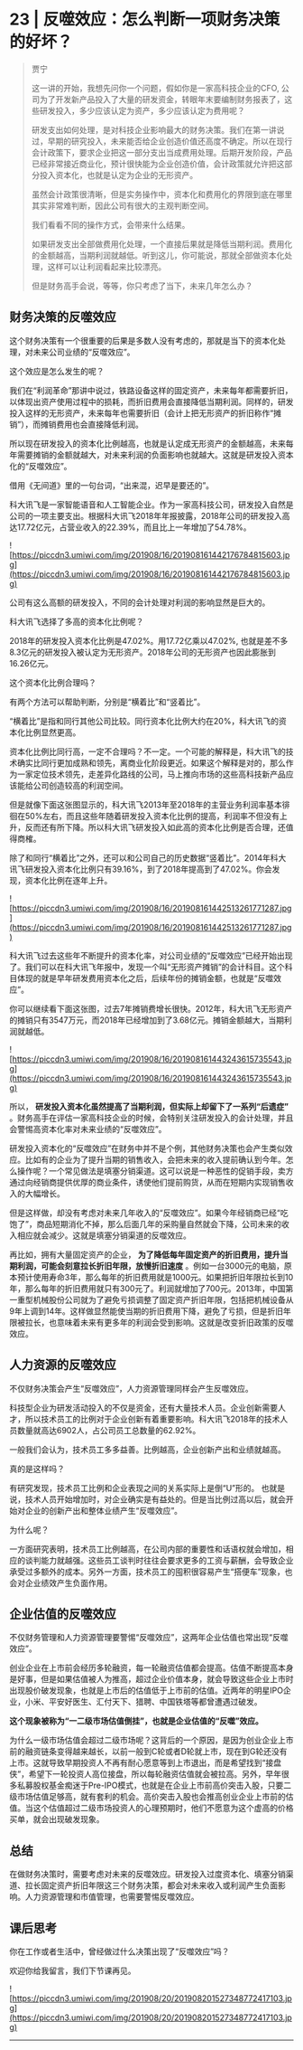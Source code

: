# 23 | 反噬效应：怎么判断一项财务决策的好坏？

> 贾宁
> 
> 这一讲的开始，我想先问你一个问题，假如你是一家高科技企业的CFO, 公司为了开发新产品投入了大量的研发资金，转眼年末要编制财务报表了，这些研发投入，多少应该认定为资产，多少应该认定为费用呢？
> 
> 研发支出如何处理，是对科技企业影响最大的财务决策。我们在第一讲说过，早期的研究投入，未来能否给企业创造价值还高度不确定。所以在现行会计政策下，要求企业把这一部分支出当成费用处理。后期开发阶段，产品已经非常接近商业化，预计很快能为企业创造价值，会计政策就允许把这部分投入资本化，也就是认定为企业的无形资产。
> 
> 虽然会计政策很清晰，但是实务操作中，资本化和费用化的界限到底在哪里其实非常难判断，因此公司有很大的主观判断空间。
> 
> 我们看看不同的操作方式，会带来什么结果。
> 
> 如果研发支出全部做费用化处理，一个直接后果就是降低当期利润。费用化的金额越高，当期利润就越低。听到这儿，你可能说，那就全部做资本化处理，这样可以让利润看起来比较漂亮。
> 
> 但是财务高手会说，等等，你只考虑了当下，未来几年怎么办？

## 财务决策的反噬效应

这个财务决策有一个很重要的后果是多数人没有考虑的，那就是当下的资本化处理，对未来公司业绩的“反噬效应”。

这个效应是怎么发生的呢？

我们在“利润革命”那讲中说过，铁路设备这样的固定资产，未来每年都需要折旧，以体现出资产使用过程中的损耗，而折旧费用会直接降低当期利润。同样的，研发投入这样的无形资产，未来每年也需要折旧（会计上把无形资产的折旧称作“摊销”），而摊销费用也会直接降低利润。

所以现在研发投入的资本化比例越高，也就是认定成无形资产的金额越高，未来每年需要摊销的金额就越大，对未来利润的负面影响也就越大。这就是研发投入资本化的“反噬效应”。

借用《无间道》里的一句台词，“出来混，迟早是要还的”。

科大讯飞是一家智能语音和人工智能企业。作为一家高科技公司，研发投入自然是公司的一项主要支出。根据科大讯飞2018年年报披露，2018年公司的研发投入高达17.72亿元，占营业收入的22.39%，而且比上一年增加了54.78%。

![https://piccdn3.umiwi.com/img/201908/16/201908161442176784815603.jpg](https://piccdn3.umiwi.com/img/201908/16/201908161442176784815603.jpg)

公司有这么高额的研发投入，不同的会计处理对利润的影响显然是巨大的。

科大讯飞选择了多高的资本化比例呢？

2018年的研发投入资本化比例是47.02%。用17.72亿乘以47.02%, 也就是差不多8.3亿元的研发投入被认定为无形资产。2018年公司的无形资产也因此膨胀到16.26亿元。

这个资本化比例合理吗？

有两个方法可以帮助判断，分别是“横着比”和“竖着比”。

“横着比”是指和同行其他公司比较。同行资本化比例大约在20%，科大讯飞的资本化比例显然更高。

资本化比例比同行高，一定不合理吗？不一定。一个可能的解释是，科大讯飞的技术确实比同行更加成熟和领先，离商业化阶段更近。如果这个解释是对的，那么作为一家定位技术领先，走差异化路线的公司，马上推向市场的这些高科技新产品应该能给公司创造较高的利润空间。

但是就像下面这张图显示的，科大讯飞2013年至2018年的主营业务利润率基本徘徊在50%左右，而且这些年随着研发投入资本化比例的提高，利润率不但没有上升，反而还有所下降。所以科大讯飞研发投入如此高的资本化比例是否合理，还值得商榷。

除了和同行“横着比”之外，还可以和公司自己的历史数据“竖着比”。2014年科大讯飞研发投入资本化比例只有39.16%，到了2018年提高到了47.02%。你会发现，资本化比例在逐年上升。

![https://piccdn3.umiwi.com/img/201908/16/201908161442513261771287.jpg](https://piccdn3.umiwi.com/img/201908/16/201908161442513261771287.jpg)

科大讯飞过去这些年不断提升的资本化率，对公司业绩的“反噬效应”已经开始出现了。我们可以在科大讯飞年报中，发现一个叫“无形资产摊销”的会计科目。这个科目体现的就是早年研发费用资本化之后，后续年份的摊销金额，也就是“反噬效应”。

你可以继续看下面这张图，过去7年摊销费增长很快。2012年，科大讯飞无形资产的摊销只有3547万元，而2018年已经增加到了3.68亿元。摊销金额越大，当期利润就越低。

![https://piccdn3.umiwi.com/img/201908/16/201908161443243615735543.jpg](https://piccdn3.umiwi.com/img/201908/16/201908161443243615735543.jpg)

所以， **研发投入资本化虽然提高了当期利润，但实际上却留下了一系列“后遗症”** 。财务高手在评估一家高科技企业的时候，会特别关注研发投入的会计处理，并且会警惕高资本化率对未来业绩的“反噬效应”。

研发投入资本化的“反噬效应”在财务中并不是个例，其他财务决策也会产生类似效应。比如有的企业为了提升当期的销售收入，会把未来的收入提前确认到今年。怎么操作呢？一个常见做法是填塞分销渠道。这可以说是一种恶性的促销手段，卖方通过向经销商提供优厚的商业条件，诱使他们提前购货，从而在短期内实现销售收入的大幅增长。

但是这样做，却没有考虑对未来几年收入的“反噬效应”。如果今年经销商已经“吃饱了”，商品短期消化不掉，那么后面几年的采购量自然就会下降，公司未来的收入相应就会减少。这就是填塞分销渠道的反噬效应。

再比如，拥有大量固定资产的企业， **为了降低每年固定资产的折旧费用，提升当期利润，可能会刻意拉长折旧年限，放慢折旧速度** 。例如一台3000元的电脑，原本预计使用寿命3年，那么每年的折旧费用就是1000元。如果把折旧年限拉长到10年，那么每年的折旧费用就只有300元了。利润就增加了700元。2013年，中国第一重型机械股份公司就为了避免亏损调整了固定资产折旧年限，包括把机械设备从9年上调到14年。这样做显然能使当期的折旧费用下降，避免了亏损，但是折旧年限被拉长，也意味着未来有更多年的利润会受到影响。这就是改变折旧政策的反噬效应。

## 人力资源的反噬效应

不仅财务决策会产生“反噬效应”，人力资源管理同样会产生反噬效应。

科技型企业为研发活动投入的不仅是资金，还有大量技术人员。企业创新需要人才，所以技术员工的比例对于企业创新有着重要影响。科大讯飞2018年的技术人员数量就高达6902人，占公司员工总数量的62.92%。

一般我们会认为，技术员工多多益善。比例越高，企业创新产出和业绩就越高。

真的是这样吗？

有研究发现，技术员工比例和企业表现之间的关系实际上是倒“U”形的。 也就是说，技术人员开始增加时，对企业确实是有益处的。但是当比例过高以后，就会开始对企业的创新产出和整体业绩产生“反噬效应”。

为什么呢？

一方面研究表明，技术员工比例越高，在公司内部的重要性和话语权就会增加，相应的谈判能力就越强。这些员工谈判时往往会要求更多的工资与薪酬，会导致企业承受过多额外的成本。另外一方面，技术员工的囤积很容易产生“搭便车”现象，也会对企业绩效产生负面作用。

## 企业估值的反噬效应

不仅财务管理和人力资源管理要警惕“反噬效应”，这两年企业估值也常出现“反噬效应”。

创业企业在上市前会经历多轮融资，每一轮融资估值都会提高。估值不断提高本身是好事，但是如果估值被人为推高，超过企业价值本身，就会导致这些企业上市时出现股价破发现象，也就是上市后的估值低于上市前的估值。近两年的明星IPO企业，小米、平安好医生、汇付天下、猎聘、中国铁塔等都曾遭遇过破发。

 **这个现象被称为“一二级市场估值倒挂”，也就是企业估值的“反噬”效应。**

为什么一级市场估值会超过二级市场呢？这背后的一个原因，是因为创业企业上市前的融资链条变得越来越长，以前一般到C轮或者D轮就上市，现在到G轮还没有上市。这就导致早期投资人不再有耐心愿意等到上市退出，而是希望找到“接盘侠”，希望下一轮投资人高位接盘，所以每轮融资估值就会被拉高。另外，早年很多私募股权基金痴迷于Pre-IPO模式，也就是在企业上市前高价突击入股，只要二级市场估值足够高，就有套利的机会。高价突击入股也会推高创业企业上市前的估值。当这个估值超过二级市场投资人的心理预期时，他们不愿意为这个虚高的价格买单，就会出现破发现象。

## 总结

在做财务决策时，需要考虑对未来的反噬效应。研发投入过度资本化、填塞分销渠道、拉长固定资产折旧年限这三个财务决策，都会对未来收入或利润产生负面影响。人力资源管理和市值管理，也需要警惕反噬效应。

## 课后思考

你在工作或者生活中，曾经做过什么决策出现了“反噬效应”吗？

欢迎你给我留言，我们下节课再见。

![https://piccdn3.umiwi.com/img/201908/20/201908201527348772417103.jpg](https://piccdn3.umiwi.com/img/201908/20/201908201527348772417103.jpg)

---
